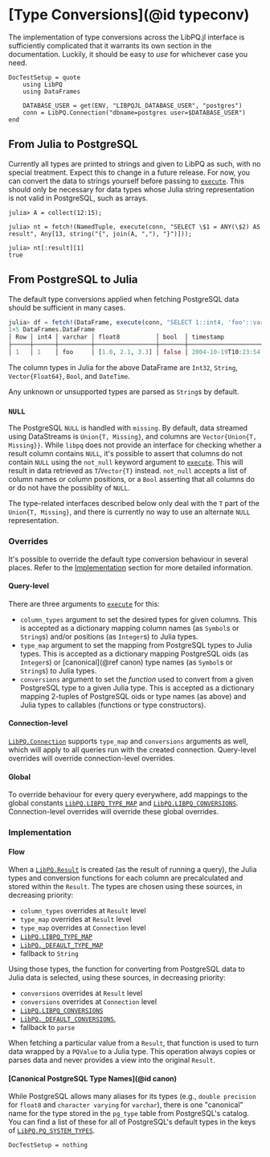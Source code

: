 # [Type Conversions](@id typeconv)

The implementation of type conversions across the LibPQ.jl interface is sufficiently complicated
that it warrants its own section in the documentation.
Luckily, it should be easy to *use* for whichever case you need.

```@meta
DocTestSetup = quote
    using LibPQ
    using DataFrames

    DATABASE_USER = get(ENV, "LIBPQJL_DATABASE_USER", "postgres")
    conn = LibPQ.Connection("dbname=postgres user=$DATABASE_USER")
end
```

## From Julia to PostgreSQL

Currently all types are printed to strings and given to LibPQ as such, with no special treatment.
Expect this to change in a future release.
For now, you can convert the data to strings yourself before passing to [`execute`](@ref).
This should only be necessary for data types whose Julia string representation is not valid in
PostgreSQL, such as arrays.

```jldoctest
julia> A = collect(12:15);

julia> nt = fetch!(NamedTuple, execute(conn, "SELECT \$1 = ANY(\$2) AS result", Any[13, string("{", join(A, ","), "}")]));

julia> nt[:result][1]
true
```

## From PostgreSQL to Julia

The default type conversions applied when fetching PostgreSQL data should be sufficient in many
cases.

```julia
julia> df = fetch!(DataFrame, execute(conn, "SELECT 1::int4, 'foo'::varchar, '{1.0, 2.1, 3.3}'::float8[], false, TIMESTAMP '2004-10-19 10:23:54'"))
1×5 DataFrames.DataFrame
│ Row │ int4 │ varchar │ float8          │ bool  │ timestamp           │
├─────┼──────┼─────────┼─────────────────┼───────┼─────────────────────┤
│ 1   │ 1    │ foo     │ [1.0, 2.1, 3.3] │ false │ 2004-10-19T10:23:54 │
```

The column types in Julia for the above DataFrame are `Int32`, `String`, `Vector{Float64}`, `Bool`,
and `DateTime`.

Any unknown or unsupported types are parsed as `String`s by default.

### `NULL`

The PostgreSQL `NULL` is handled with `missing`.
By default, data streamed using DataStreams is `Union{T, Missing}`, and columns are
`Vector{Union{T, Missing}}`.
While `libpq` does not provide an interface for checking whether a result column contains `NULL`,
it's possible to assert that columns do not contain `NULL` using the `not_null` keyword argument to
[`execute`](@ref).
This will result in data retrieved as `T`/`Vector{T}` instead.
`not_null` accepts a list of column names or column positions, or a `Bool` asserting that all
columns do or do not have the possiblity of `NULL`.

The type-related interfaces described below only deal with the `T` part of the `Union{T, Missing}`,
and there is currently no way to use an alternate `NULL` representation.

### Overrides

It's possible to override the default type conversion behaviour in several places.
Refer to the [Implementation](@ref) section for more detailed information.

#### Query-level

There are three arguments to [`execute`](@ref) for this:

* `column_types` argument to set the desired types for given columns.
  This is accepted as a dictionary mapping column names (as `Symbol`s or `String`s) and/or positions
  (as `Integer`s) to Julia types.
* `type_map` argument to set the mapping from PostgreSQL types to Julia types.
  This is accepted as a dictionary mapping PostgreSQL oids (as `Integer`s) or [canonical](@ref canon)
  type names (as `Symbol`s or `String`s) to Julia types.
* `conversions` argument to set the *function* used to convert from a given PostgreSQL type to a
  given Julia type.
  This is accepted as a dictionary mapping 2-tuples of PostgreSQL oids or type names (as above) and
  Julia types to callables (functions or type constructors).

#### Connection-level

[`LibPQ.Connection`](@ref) supports `type_map` and `conversions` arguments as well, which will apply
to all queries run with the created connection.
Query-level overrides will override connection-level overrides.

#### Global

To override behaviour for every query everywhere, add mappings to the global constants
[`LibPQ.LIBPQ_TYPE_MAP`](@ref) and [`LibPQ.LIBPQ_CONVERSIONS`](@ref).
Connection-level overrides will override these global overrides.

### Implementation

#### Flow

When a [`LibPQ.Result`](@ref) is created (as the result of running a query), the Julia types and
conversion functions for each column are precalculated and stored within the `Result`.
The types are chosen using these sources, in decreasing priority:

* `column_types` overrides at `Result` level
* `type_map` overrides at `Result` level
* `type_map` overrides at `Connection` level
* [`LibPQ.LIBPQ_TYPE_MAP`](@ref)
* [`LibPQ._DEFAULT_TYPE_MAP`](@ref)
* fallback to `String`

Using those types, the function for converting from PostgreSQL data to Julia data is selected,
using these sources, in decreasing priority:

* `conversions` overrides at `Result` level
* `conversions` overrides at `Connection` level
* [`LibPQ.LIBPQ_CONVERSIONS`](@ref)
* [`LibPQ._DEFAULT_CONVERSIONS`](@ref),
* fallback to `parse`

When fetching a particular value from a `Result`, that function is used to turn data wrapped by a
`PQValue` to a Julia type.
This operation always copies or parses data and never provides a view into the original `Result`.

#### [Canonical PostgreSQL Type Names](@id canon)

While PostgreSQL allows many aliases for its types (e.g., `double precision` for `float8` and
`character varying` for `varchar`), there is one "canonical" name for the type stored in the
`pg_type` table from PostgreSQL's catalog.
You can find a list of these for all of PostgreSQL's default types in the keys of
[`LibPQ.PQ_SYSTEM_TYPES`](@ref).

```@meta
DocTestSetup = nothing
```
